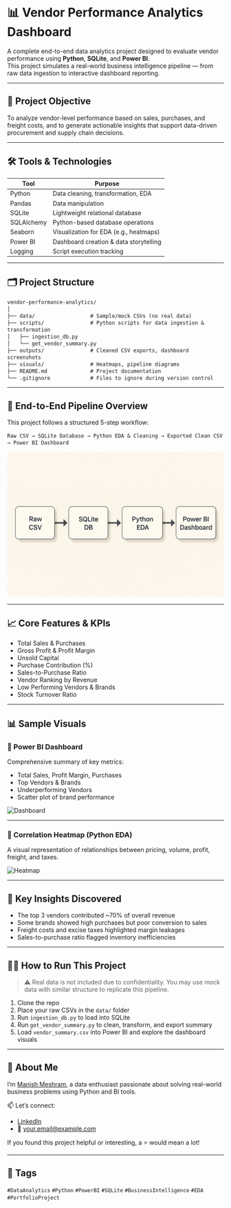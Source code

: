 
# 📊 Vendor Performance Analytics Dashboard

A complete end-to-end data analytics project designed to evaluate vendor performance using **Python**, **SQLite**, and **Power BI**.  
This project simulates a real-world business intelligence pipeline — from raw data ingestion to interactive dashboard reporting.

---

## 🚀 Project Objective

To analyze vendor-level performance based on sales, purchases, and freight costs, and to generate actionable insights that support data-driven procurement and supply chain decisions.

---

## 🛠️ Tools & Technologies

| Tool        | Purpose                                 |
|-------------|------------------------------------------|
| Python      | Data cleaning, transformation, EDA       |
| Pandas      | Data manipulation                        |
| SQLite      | Lightweight relational database          |
| SQLAlchemy  | Python-based database operations         |
| Seaborn     | Visualization for EDA (e.g., heatmaps)   |
| Power BI    | Dashboard creation & data storytelling   |
| Logging     | Script execution tracking                |

---

## 🗂️ Project Structure

```
vendor-performance-analytics/
│
├── data/                  # Sample/mock CSVs (no real data)
├── scripts/               # Python scripts for data ingestion & transformation
│   ├── ingestion_db.py
│   └── get_vendor_summary.py
├── outputs/               # Cleaned CSV exports, dashboard screenshots
├── visuals/               # Heatmaps, pipeline diagrams
├── README.md              # Project documentation
└── .gitignore             # Files to ignore during version control
```

---

## 🔁 End-to-End Pipeline Overview

This project follows a structured 5-step workflow:

```text
Raw CSV → SQLite Database → Python EDA & Cleaning → Exported Clean CSV → Power BI Dashboard
```

![Pipeline](visuals/pipeline.png)

---

## 📈 Core Features & KPIs

- Total Sales & Purchases
- Gross Profit & Profit Margin
- Unsold Capital
- Purchase Contribution (%)
- Sales-to-Purchase Ratio
- Vendor Ranking by Revenue
- Low Performing Vendors & Brands
- Stock Turnover Ratio

---

## 📊 Sample Visuals

### 📍 Power BI Dashboard

Comprehensive summary of key metrics:
- Total Sales, Profit Margin, Purchases
- Top Vendors & Brands
- Underperforming Vendors
- Scatter plot of brand performance

![Dashboard](outputs/dashboard_screenshot.png)

---

### 📍 Correlation Heatmap (Python EDA)

A visual representation of relationships between pricing, volume, profit, freight, and taxes.

![Heatmap](visuals/eda_heatmap.png)

---

## 🧠 Key Insights Discovered

- The top 3 vendors contributed ~70% of overall revenue  
- Some brands showed high purchases but poor conversion to sales  
- Freight costs and excise taxes highlighted margin leakages  
- Sales-to-purchase ratio flagged inventory inefficiencies

---

## 🧑‍💻 How to Run This Project

> ⚠️ Real data is not included due to confidentiality. You may use mock data with similar structure to replicate this pipeline.

1. Clone the repo  
2. Place your raw CSVs in the `data/` folder  
3. Run `ingestion_db.py` to load into SQLite  
4. Run `get_vendor_summary.py` to clean, transform, and export summary  
5. Load `vendor_summary.csv` into Power BI and explore the dashboard visuals

---

## 🙋 About Me

I’m [Manish Meshram](https://www.linkedin.com/in/your-profile-link), a data enthusiast passionate about solving real-world business problems using Python and BI tools.

📫 Let’s connect:
- [LinkedIn](https://linkedin.com/in/your-profile-link)
- 📧 your.email@example.com

If you found this project helpful or interesting, a ⭐️ would mean a lot!

---

## 📌 Tags

`#DataAnalytics` `#Python` `#PowerBI` `#SQLite` `#BusinessIntelligence` `#EDA` `#PortfolioProject`
